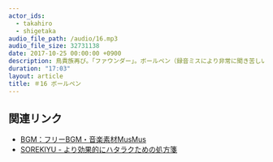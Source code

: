 ```yaml
---
actor_ids:
  - takahiro
  - shigetaka
audio_file_path: /audio/16.mp3
audio_file_size: 32731138
date: 2017-10-25 00:00:00 +0900
description: 鳥貴族再び。「ファウンダー」。ボールペン（録音ミスにより非常に聞き苦しいです)。
duration: "17:03"
layout: article
title: ＃16 ボールペン
---
```


## 関連リンク

- [BGM：フリーBGM・音楽素材MusMus](http://musmus.main.jp/)
- [SOREKIYU - より効果的にハタラクための処方箋](https://sorekiyu.jp)
